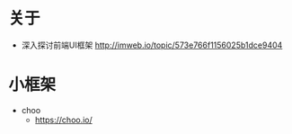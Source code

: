 # 关于

- 深入探讨前端UI框架 http://imweb.io/topic/573e766f1156025b1dce9404

# 小框架

- choo 
    - https://choo.io/